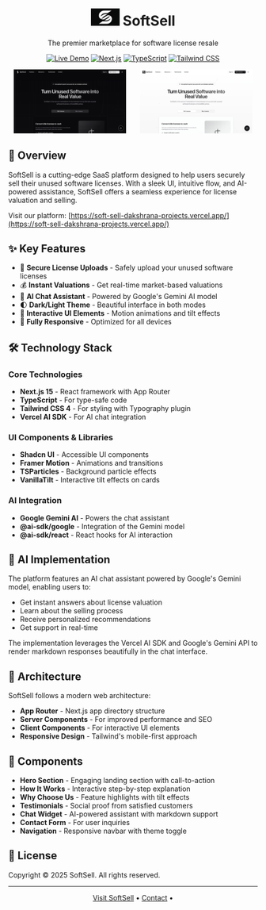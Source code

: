 # <div align="center" size="48px"><img src="./src/app/favicon.ico" alt="SoftSell Logo" width="58"/> SoftSell</div>
<div align="center">
<p>The premier marketplace for software license resale</p>

[![Live Demo](https://img.shields.io/badge/demo-live-brightgreen.svg)](https://soft-sell-dakshrana-projects.vercel.app/)
[![Next.js](https://img.shields.io/badge/built%20with-Next.js%2015-blue.svg)](https://nextjs.org/)
[![TypeScript](https://img.shields.io/badge/TypeScript-5-3178C6.svg)](https://www.typescriptlang.org/)
[![Tailwind CSS](https://img.shields.io/badge/Tailwind%20CSS-4-38B2AC.svg)](https://tailwindcss.com/)
</div>
<p align="center">
  <img src="./public/dark.png" width="45%" alt="SoftSell Dark Theme">
  &nbsp; &nbsp; &nbsp;
  <img src="./public/light.png" width="45%" alt="SoftSell Light Theme">
</p>

## 🌟 Overview

SoftSell is a cutting-edge SaaS platform designed to help users securely sell their unused software licenses. With a sleek UI, intuitive flow, and AI-powered assistance, SoftSell offers a seamless experience for license valuation and selling.

Visit our platform: [https://soft-sell-dakshrana-projects.vercel.app/](https://soft-sell-dakshrana-projects.vercel.app/)

## ✨ Key Features

- 🔐 **Secure License Uploads** - Safely upload your unused software licenses
- 💰 **Instant Valuations** - Get real-time market-based valuations
- 🤖 **AI Chat Assistant** - Powered by Google's Gemini AI model
- 🌓 **Dark/Light Theme** - Beautiful interface in both modes
- 🔄 **Interactive UI Elements** - Motion animations and tilt effects
- 📱 **Fully Responsive** - Optimized for all devices

## 🛠️ Technology Stack

### Core Technologies
- **Next.js 15** - React framework with App Router
- **TypeScript** - For type-safe code
- **Tailwind CSS 4** - For styling with Typography plugin
- **Vercel AI SDK** - For AI chat integration

### UI Components & Libraries
- **Shadcn UI** - Accessible UI components
- **Framer Motion** - Animations and transitions
- **TSParticles** - Background particle effects
- **VanillaTilt** - Interactive tilt effects on cards

### AI Integration
- **Google Gemini AI** - Powers the chat assistant
- **@ai-sdk/google** - Integration of the Gemini model
- **@ai-sdk/react** - React hooks for AI interaction

## 🧠 AI Implementation

The platform features an AI chat assistant powered by Google's Gemini model, enabling users to:
- Get instant answers about license valuation
- Learn about the selling process
- Receive personalized recommendations
- Get support in real-time

The implementation leverages the Vercel AI SDK and Google's Gemini API to render markdown responses beautifully in the chat interface.

## 📐 Architecture

SoftSell follows a modern web architecture:

- **App Router** - Next.js app directory structure
- **Server Components** - For improved performance and SEO
- **Client Components** - For interactive UI elements
- **Responsive Design** - Tailwind's mobile-first approach

## 📝 Components

- **Hero Section** - Engaging landing section with call-to-action
- **How It Works** - Interactive step-by-step explanation
- **Why Choose Us** - Feature highlights with tilt effects
- **Testimonials** - Social proof from satisfied customers
- **Chat Widget** - AI-powered assistant with markdown support
- **Contact Form** - For user inquiries
- **Navigation** - Responsive navbar with theme toggle

## 📄 License

Copyright © 2025 SoftSell. All rights reserved.

---

<p align="center">
  <a href="https://soft-sell-dakshrana-projects.vercel.app/">Visit SoftSell</a> •
  <a href="mailto:contact@softsell.example.com">Contact</a> •
</p>
